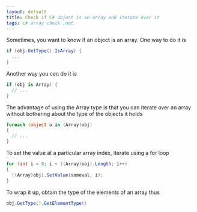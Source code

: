 ```yaml
---
layout: default
title: Check if C# object is an array and iterate over it
tags: c# array check .net
---
```


Sometimes, you want to know if an object is an array. One way to do it is

```c#
if (obj.GetType().IsArray) {
  ...
}
```

Another way you can do it is

```c#
if (obj is Array) {
  // ...
}
```

The advantage of using the Array type is that you can iterate over an array without bothering about the type of the objects it holds

```c#
foreach (object o in (Array)obj)
{
  // ...
}
```

To set the value at a particular array index, iterate using a for loop

```c#
for (int i = 0; i < ((Array)obj).Length; i++)
{
  ((Array)obj).SetValue(someval, i);
}
```

To wrap it up, obtain the type of the elements of an array thus

```c#
obj.GetType().GetElementType()
```

